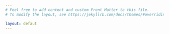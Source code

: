 ```yaml
---
# Feel free to add content and custom Front Matter to this file.
# To modify the layout, see https://jekyllrb.com/docs/themes/#overriding-theme-defaults

layout: defaut
---
```

